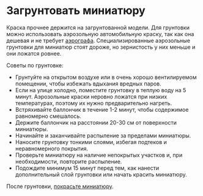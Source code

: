 # Загрунтовать миниатюру

Краска прочнее держится на загрунтованной модели. Для грунтовки можно использовать аэрозольную автомобильную краску, так как она дешевая и не требует [аэрографа](../inventory/airbrush.md). Специализированные аэрозольные грунтовки для миниатюр стоят дороже, но зернистость у них меньше и они ложатся ровнее.

Советы по грунтовке: 

* Грунтуйте на открытом воздухе или в очень хорошо вентилируемом помещении, чтобы избежать вдыхания вредных паров.
* Если на улице холодно, поместите грунтовку в теплую воду на 5 минут. Аэрозольные краски неровно ложатся при низких температурах, поэтому их нужно предварительно нагреть.
* Встряхивайте баллончик в течение 1-2 минут, чтобы содержимое равномерно смешалось.
* Держите баллончик на расстоянии 20-30 см от поверхности миниатюры.
* Начинайте и заканчивайте распыление за пределами миниатюры.
* Наносите грунтовку тонкими слоями, избегая подтеков и неравномерного покрытия.
* Проверьте миниатюру на наличие непокрытых участков и, при необходимости, повторите распыление.
* Подождите минимум 15 минут перед тем, как нанести дополнительный слой грунтовки или начать красить миниатюру.

После грунтовки, [покрасьте миниатюру](../methods/index.yaml).